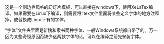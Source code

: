 这是一个侧边栏风格的幻灯片模板，可以直接在windows下，使用XeLaTex编译。如果需要在Linux下编译，则需要将*.tex文件里面将某些定义字体的地方注释掉，或替换成Linux下有的字体。

“字体”文件夹里面是新魏和隶书两种字体，一般Windows系统都自带了的。万一因为某些奇怪原因而缺少这两款字体的话，可以在编译之前先安装字体。
